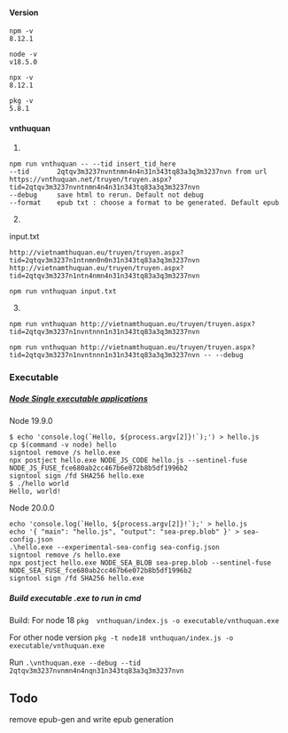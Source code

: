 #### Version
```
npm -v
8.12.1

node -v
v18.5.0

npx -v
8.12.1

pkg -v
5.8.1
```
#### vnthuquan
1.
```
npm run vnthuquan -- --tid insert_tid_here
--tid       2qtqv3m3237nvntnmn4n4n31n343tq83a3q3m3237nvn from url https://vnthuquan.net/truyen/truyen.aspx?tid=2qtqv3m3237nvntnmn4n4n31n343tq83a3q3m3237nvn
--debug     save html to rerun. Default not debug
--format    epub txt : choose a format to be generated. Default epub
```

2.
input.txt
```
http://vietnamthuquan.eu/truyen/truyen.aspx?tid=2qtqv3m3237n1ntnmn0n0n31n343tq83a3q3m3237nvn
http://vietnamthuquan.eu/truyen/truyen.aspx?tid=2qtqv3m3237n1ntn4nmn4n31n343tq83a3q3m3237nvn
```

```
npm run vnthuquan input.txt
```
3.
```
npm run vnthuquan http://vietnamthuquan.eu/truyen/truyen.aspx?tid=2qtqv3m3237n1nvntnnn1n31n343tq83a3q3m3237nvn
```

```
npm run vnthuquan http://vietnamthuquan.eu/truyen/truyen.aspx?tid=2qtqv3m3237n1nvntnnn1n31n343tq83a3q3m3237nvn -- --debug
```
### Executable
##### [Node Single executable applications](https://nodejs.org/api/single-executable-applications.html)

Node 19.9.0
```
$ echo 'console.log(`Hello, ${process.argv[2]}!`);') > hello.js
cp $(command -v node) hello
signtool remove /s hello.exe
npx postject hello.exe NODE_JS_CODE hello.js --sentinel-fuse NODE_JS_FUSE_fce680ab2cc467b6e072b8b5df1996b2
signtool sign /fd SHA256 hello.exe
$ ./hello world
Hello, world!
```
Node 20.0.0
```
echo 'console.log(`Hello, ${process.argv[2]}!`);' > hello.js
echo '{ "main": "hello.js", "output": "sea-prep.blob" }' > sea-config.json
.\hello.exe --experimental-sea-config sea-config.json
signtool remove /s hello.exe
npx postject hello.exe NODE_SEA_BLOB sea-prep.blob --sentinel-fuse NODE_SEA_FUSE_fce680ab2cc467b6e072b8b5df1996b2
signtool sign /fd SHA256 hello.exe
```
##### Build executable .exe to run in cmd
Build:
For node 18 `pkg  vnthuquan/index.js -o executable/vnthuquan.exe`

For other node version `pkg -t node18 vnthuquan/index.js -o executable/vnthuquan.exe`

Run `.\vnthuquan.exe --debug --tid 2qtqv3m3237nvnmn4n4nqn31n343tq83a3q3m3237nvn`

## Todo
remove epub-gen and write epub generation
